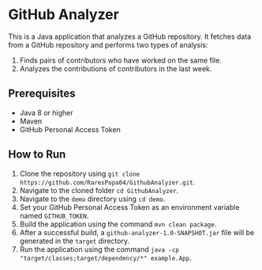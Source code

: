 # GitHub Analyzer

This is a Java application that analyzes a GitHub repository. It fetches data from a GitHub repository and performs two types of analysis:

1. Finds pairs of contributors who have worked on the same file.
2. Analyzes the contributions of contributors in the last week.

## Prerequisites

- Java 8 or higher
- Maven
- GitHub Personal Access Token

## How to Run
1. Clone the repository using `git clone https://github.com/RaresPopa04/GithubAnalyzer.git`.
2. Navigate to the cloned folder `cd GithubAnalyzer`.
3. Navigate to the `demo` directory using  `cd demo`.
4. Set your GitHub Personal Access Token as an environment variable named `GITHUB_TOKEN`.
5. Build the application using the command `mvn clean package`.
6. After a successful build, a `github-analyzer-1.0-SNAPSHOT.jar` file will be generated in the `target` directory.
7. Run the application using the command `java -cp "target/classes;target/dependency/*" example.App`.
